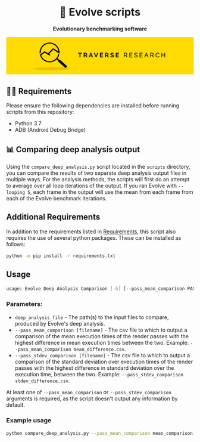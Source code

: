 <div align="center">

# 📜 Evolve scripts

**Evolutionary benchmarking software**

[![Banner](./docs/images/banner.png)](https://traverseresearch.nl)

</div>

## 👷‍♀️ Requirements

Please ensure the following dependencies are installed before running scripts from this repository:

- Python 3.7
- ADB (Android Debug Bridge)


## 📊 Comparing deep analysis output

Using the `compare_deep_analysis.py` script located in the `scripts` directory, you can compare the results of two separate deep analysis output files in multiple ways. For the analysis methods, the scripts will first do an attempt to average over all loop iterations of the output. If you ran Evolve with `--looping 5`, each frame in the output will use the mean from each frame from each of the Evolve benchmark iterations.

## Additional Requirements
In addition to the requirements listed in [Requirements](#👷‍♀️-requirements), this script also requires the use of several python packages. These can be installed as follows:

```sh
python -m pip install -r requirements.txt
```

## Usage
```sh
usage: Evolve Deep Analysis Comparison [-h] [--pass_mean_comparison PASS_MEAN_COMPARISON] [--pass_stdev_comparison PASS_STDEV_COMPARISON] deep_analysis_file deep_analysis_file
```

### Parameters:

- `deep_analysis_file` - The path(s) to the input files to compare, produced by Evolve's deep analysis.
- `--pass_mean_comparison [filename]` - The csv file to which to output a comparison of the mean execution times of the render passes with the highest difference in mean execution times between the two. Example: `--pass_mean_comparison mean_difference.csv`.
- `--pass_stdev_comparison [filename]` - The csv file to which to output a comparison of the standard deviation over execution times of the render passes with the highest difference in standard deviation over the execution time, between the two. Example: `--pass_stdev_comparison stdev_difference.csv`.

At least one of `--pass_mean_comparison` or `--pass_stdev_comparison` arguments is required, as the script doesn't output any information by default.

### Example usage
```sh
python compare_deep_analysis.py --pass_mean_comparison mean_comparison.csv --pass_stdev_comparison stdev_comparison.csv deep_analysis_gpu_1.json deep_analysis_gpu_2.json
```